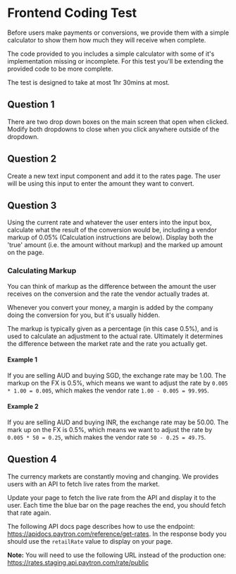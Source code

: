 # Frontend Coding Test
Before users make payments or conversions, we provide them with a simple calculator to show them how much they will receive when complete.

The code provided to you includes a simple calculator with some of it's implementation missing or incomplete. For this test you'll be extending the provided code to be more complete.

The test is designed to take at most 1hr 30mins at most.
  
## Question 1
There are two drop down boxes on the main screen that open when clicked. Modify both dropdowns to close when you click anywhere outside of the dropdown.
  
## Question 2
Create a new text input component and add it to the rates page. The user will be using this input to enter the amount they want to convert.
  
## Question 3
Using the current rate and whatever the user enters into the input box, calculate what the result of the conversion would be, including a vendor markup of 0.05% (Calculation instructions are below). Display both the 'true' amount (i.e. the amount without markup) and the marked up amount on the page.

### Calculating Markup
You can think of markup as the difference between the amount the user receives on the conversion and the rate the vendor actually trades at.
  
Whenever you convert your money, a margin is added by the company doing the conversion for you, but it's usually hidden.

The markup is typically given as a percentage (in this case 0.5%), and is used to calculate an adjustment to the actual rate. Ultimately it determines the difference between the market rate and the rate you actually get.

#### Example 1
If you are selling AUD and buying SGD, the exchange rate may be 1.00. The markup on the FX is 0.5%, which means we want to adjust the rate by  `0.005 * 1.00 = 0.005`, which makes the vendor rate `1.00 - 0.005 = 99.995`.
  
#### Example 2
If you are selling AUD and buying INR, the exchange rate may be 50.00. The mark up on the FX is 0.5%, which means we want to adjust the rate by `0.005 * 50 = 0.25`, which makes the vendor rate `50 - 0.25 = 49.75`.


## Question 4
The currency markets are constantly moving and changing. We provides users with an API to fetch live rates from the market.
  
Update your page to fetch the live rate from the API and display it to the user. Each time the blue bar on the page reaches the end, you should fetch that rate again.

The following API docs page describes how to use the endpoint: https://apidocs.paytron.com/reference/get-rates. In the response body you should use the `retailRate` value to display on your page.
  
**Note:** You will need to use the following URL instead of the production one: https://rates.staging.api.paytron.com/rate/public
